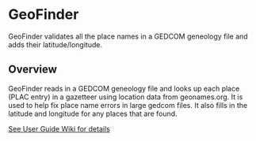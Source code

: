# GeoFinder 
GeoFinder validates all the place names in a GEDCOM geneology file and adds their latitude/longitude.


## Overview  
GeoFinder reads in a GEDCOM geneology file and looks up each place (PLAC entry) in a gazetteer using location data from geonames.org.  It is used to help fix place name errors in large gedcom files.  It also fills in the latitude and longitude for any places that are found.  
   
[See User Guide Wiki for details](https://github.com/corb555/GeoFinder/wiki/User-Guide)
